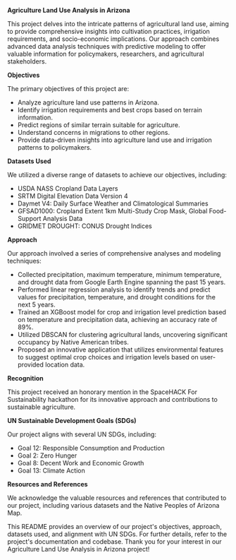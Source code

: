 **Agriculture Land Use Analysis in Arizona**

This project delves into the intricate patterns of agricultural land use, aiming to provide comprehensive insights into cultivation practices, irrigation requirements, and socio-economic implications. Our approach combines advanced data analysis techniques with predictive modeling to offer valuable information for policymakers, researchers, and agricultural stakeholders.

**Objectives**

The primary objectives of this project are:
- Analyze agriculture land use patterns in Arizona.
- Identify irrigation requirements and best crops based on terrain information.
- Predict regions of similar terrain suitable for agriculture.
- Understand concerns in migrations to other regions.
- Provide data-driven insights into agriculture land use and irrigation patterns to policymakers.

**Datasets Used**

We utilized a diverse range of datasets to achieve our objectives, including:
- USDA NASS Cropland Data Layers
- SRTM Digital Elevation Data Version 4
- Daymet V4: Daily Surface Weather and Climatological Summaries
- GFSAD1000: Cropland Extent 1km Multi-Study Crop Mask, Global Food-Support Analysis Data
- GRIDMET DROUGHT: CONUS Drought Indices

**Approach**

Our approach involved a series of comprehensive analyses and modeling techniques:
- Collected precipitation, maximum temperature, minimum temperature, and drought data from Google Earth Engine spanning the past 15 years.
- Performed linear regression analysis to identify trends and predict values for precipitation, temperature, and drought conditions for the next 5 years.
- Trained an XGBoost model for crop and irrigation level prediction based on temperature and precipitation data, achieving an accuracy rate of 89%.
- Utilized DBSCAN for clustering agricultural lands, uncovering significant occupancy by Native American tribes.
- Proposed an innovative application that utilizes environmental features to suggest optimal crop choices and irrigation levels based on user-provided location data.

**Recognition**

This project received an honorary mention in the SpaceHACK For Sustainability hackathon for its innovative approach and contributions to sustainable agriculture.

**UN Sustainable Development Goals (SDGs)**

Our project aligns with several UN SDGs, including:
- Goal 12: Responsible Consumption and Production
- Goal 2: Zero Hunger
- Goal 8: Decent Work and Economic Growth
- Goal 13: Climate Action

**Resources and References**

We acknowledge the valuable resources and references that contributed to our project, including various datasets and the Native Peoples of Arizona Map.

This README provides an overview of our project's objectives, approach, datasets used, and alignment with UN SDGs. For further details, refer to the project's documentation and codebase. Thank you for your interest in our Agriculture Land Use Analysis in Arizona project!

